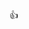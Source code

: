 👍
<!--
# 👋Hi, I'm Kevin!

<ul>
  
  <h3> Front - End </h3>
  <p> HTML and Pure CSS 😊</p>
  <ul>
    <li>Responsive Website</li>
  </ul>

<br>
  
  <h3> Back - End </h3>
  
  <p> Laravel </p>
  <ul>
    <li>Crud operations</li>
    <li>Authentication</li>
    <li>Authorization</li>
    <li>Dynamic Website</li>
  </ul>

</ul>




#  🤩My Top Project
<ol>
  <li>
    <a href="https://nutrijelly.github.io/submission/"> Submission </a>
  </li>
  <li>
    <a href="https://nutrijelly.github.io/portfolioo/"> Portfolio </a>
  </li>

  <li>
    <a href="https://nutrijelly.github.io/hoyoverse/"> Hoyoverse </a>
  </li>

  <li>
    <a href="https://nutrijelly.github.io/huawei/"> Huawei Indonesia </a>
  </li>

  <li>
    <a href="https://nutrijelly.github.io/minecraft"> Minecraft </a>
  </li>
</ol>



#  Languages and Tools:  
<section>
       
  <img src="https://raw.githubusercontent.com/danielcranney/readme-generator/main/public/icons/skills/python-colored.svg" alt="Python" width="50"/> 
  <img src="https://raw.githubusercontent.com/danielcranney/readme-generator/main/public/icons/skills/mysql-colored.svg" alt="MySQL" width="50"/> 
  <img src="https://raw.githubusercontent.com/danielcranney/readme-generator/main/public/icons/skills/java-colored.svg" alt="Java" width="50"/> 
  <img src="https://raw.githubusercontent.com/danielcranney/readme-generator/main/public/icons/skills/html5-colored.svg" alt="HTML5" width="50"/> 
  <img src="https://raw.githubusercontent.com/danielcranney/readme-generator/main/public/icons/skills/css3-colored.svg" alt="CSS3" width="50"/> 
  <img src="https://raw.githubusercontent.com/danielcranney/readme-generator/main/public/icons/skills/javascript-colored.svg" alt="JavaScript" width="50"/> 
  <img src="https://raw.githubusercontent.com/danielcranney/readme-generator/main/public/icons/skills/php-colored.svg" alt="Php" width="50"/>

<br>

  <img src="https://raw.githubusercontent.com/danielcranney/readme-generator/main/public/icons/skills/laravel-colored.svg" alt="Laravel" width="50"/>
  <img src="https://raw.githubusercontent.com/danielcranney/readme-generator/main/public/icons/skills/figma-colored.svg" alt="Figma" width="50"/> 
  <img src="https://raw.githubusercontent.com/danielcranney/readme-generator/main/public/icons/skills/visualstudiocode-colored.svg" alt="Vs Code" width="50"/>
  <img src="https://raw.githubusercontent.com/danielcranney/readme-generator/main/public/icons/skills/docker-colored.svg" alt="Docker" width="50"/>
  <img src="https://raw.githubusercontent.com/danielcranney/readme-generator/main/public/icons/skills/git-colored.svg" alt="Git" width="50"/><img src="https://img.icons8.com/color/50/000000/console.png" alt="Batch File"     width="50"/>


</section>


-->
